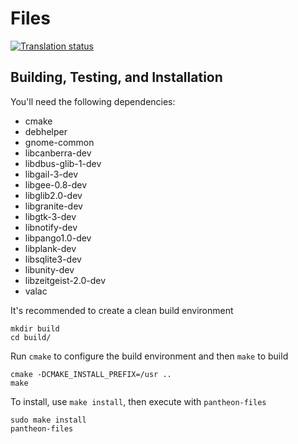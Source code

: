 # Files
[![Translation status](https://l10n.elementary.io/widgets/files/-/svg-badge.svg)](https://l10n.elementary.io/projects/files/?utm_source=widget)

## Building, Testing, and Installation

You'll need the following dependencies:
* cmake
* debhelper
* gnome-common
* libcanberra-dev
* libdbus-glib-1-dev
* libgail-3-dev
* libgee-0.8-dev
* libglib2.0-dev
* libgranite-dev
* libgtk-3-dev
* libnotify-dev
* libpango1.0-dev
* libplank-dev
* libsqlite3-dev
* libunity-dev
* libzeitgeist-2.0-dev
* valac

It's recommended to create a clean build environment

    mkdir build
    cd build/

Run `cmake` to configure the build environment and then `make` to build

    cmake -DCMAKE_INSTALL_PREFIX=/usr ..
    make

To install, use `make install`, then execute with `pantheon-files`

    sudo make install
    pantheon-files
